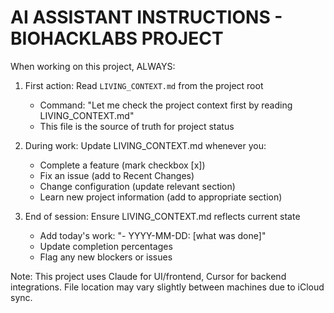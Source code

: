 # AI ASSISTANT INSTRUCTIONS - BIOHACKLABS PROJECT

When working on this project, ALWAYS:

1. First action: Read `LIVING_CONTEXT.md` from the project root
   - Command: "Let me check the project context first by reading LIVING_CONTEXT.md"
   - This file is the source of truth for project status

2. During work: Update LIVING_CONTEXT.md whenever you:
   - Complete a feature (mark checkbox [x])
   - Fix an issue (add to Recent Changes)
   - Change configuration (update relevant section)
   - Learn new project information (add to appropriate section)

3. End of session: Ensure LIVING_CONTEXT.md reflects current state
   - Add today's work: "- YYYY-MM-DD: [what was done]"
   - Update completion percentages
   - Flag any new blockers or issues

Note: This project uses Claude for UI/frontend, Cursor for backend integrations.
File location may vary slightly between machines due to iCloud sync.